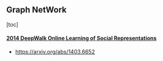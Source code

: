 ## Graph NetWork
[toc]

#### [2014 DeepWalk Online Learning of Social Representations](../resources/notes/d0001/gnn_2014_DeepWalk_Online_Learning_of_Social_Representations.md)
- https://arxiv.org/abs/1403.6652
